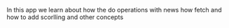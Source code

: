 In this app we learn about how the do operations with news how fetch and how to add scorlling and other concepts
